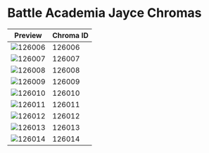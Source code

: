 # Battle Academia Jayce Chromas

| Preview | Chroma ID |
|---------|-----------|
| ![126006](https://raw.communitydragon.org/latest/plugins/rcp-be-lol-game-data/global/default/v1/champion-chroma-images/126/126006.png) | 126006 |
| ![126007](https://raw.communitydragon.org/latest/plugins/rcp-be-lol-game-data/global/default/v1/champion-chroma-images/126/126007.png) | 126007 |
| ![126008](https://raw.communitydragon.org/latest/plugins/rcp-be-lol-game-data/global/default/v1/champion-chroma-images/126/126008.png) | 126008 |
| ![126009](https://raw.communitydragon.org/latest/plugins/rcp-be-lol-game-data/global/default/v1/champion-chroma-images/126/126009.png) | 126009 |
| ![126010](https://raw.communitydragon.org/latest/plugins/rcp-be-lol-game-data/global/default/v1/champion-chroma-images/126/126010.png) | 126010 |
| ![126011](https://raw.communitydragon.org/latest/plugins/rcp-be-lol-game-data/global/default/v1/champion-chroma-images/126/126011.png) | 126011 |
| ![126012](https://raw.communitydragon.org/latest/plugins/rcp-be-lol-game-data/global/default/v1/champion-chroma-images/126/126012.png) | 126012 |
| ![126013](https://raw.communitydragon.org/latest/plugins/rcp-be-lol-game-data/global/default/v1/champion-chroma-images/126/126013.png) | 126013 |
| ![126014](https://raw.communitydragon.org/latest/plugins/rcp-be-lol-game-data/global/default/v1/champion-chroma-images/126/126014.png) | 126014 |